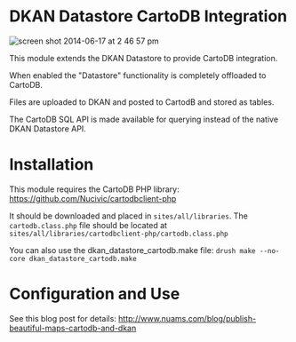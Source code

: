 DKAN Datastore CartoDB Integration
======================
![screen shot 2014-06-17 at 2 46 57 pm](https://cloud.githubusercontent.com/assets/512243/3304996/d5e9e254-f650-11e3-8adc-56b110754e36.png)

This module extends the DKAN Datastore to provide CartoDB integration.

When enabled the "Datastore" functionality is completely offloaded to CartoDB.

Files are uploaded to DKAN and posted to CartodB and stored as tables.

The CartoDB SQL API is made available for querying instead of the native DKAN Datastore API.

Installation
============
This module requires the CartoDB PHP library: https://github.com/Nucivic/cartodbclient-php

It should be downloaded and placed in ``sites/all/libraries``. The ``cartodb.class.php`` file should be located at ``sites/all/libraries/cartodbclient-php/cartodb.class.php``

You can also use the dkan_datastore_cartodb.make file: ``drush make --no-core dkan_datastore_cartodb.make``

Configuration and Use
====================

See this blog post for details: http://www.nuams.com/blog/publish-beautiful-maps-cartodb-and-dkan
